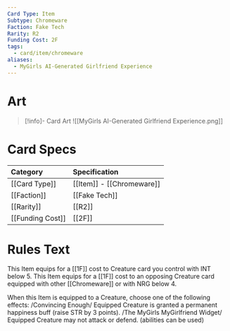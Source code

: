 ```yaml
---
Card Type: Item
Subtype: Chromeware
Faction: Fake Tech
Rarity: R2
Funding Cost: 2F
tags:
  - card/item/chromeware
aliases:
  - MyGirls AI-Generated Girlfriend Experience
---
```

# Art

> [!info]- Card Art
> ![[MyGirls AI-Generated Girlfriend Experience.png]]

# Card Specs

| Category | Specification| 
| :--- | :--- |
| [[Card Type]] | [[Item]] - [[Chromeware]] |  
| [[Faction]] | [[Fake Tech]] |  
| [[Rarity]] | [[R2]] |  
| [[Funding Cost]] | [[2F]] | 

# Rules Text  

This Item equips for a [[1F]] cost to Creature card you control with INT below 5.
This Item equips for a [[1F]] cost to an opposing Creature card equipped with other [[Chromeware]] or with NRG below 4.  

When this Item is equipped to a Creature, choose one of the following effects:
/Convincing Enough/ Equipped Creature is granted a permanent happiness buff (raise STR by 3 points).
/The MyGirls MyGirlfriend Widget/ Equipped Creature may not attack or defend. (abilities can be used)  

